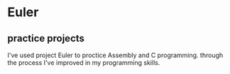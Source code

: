 # Euler
## practice projects
I've used project Euler to proctice Assembly and C programming. through the process 
I've improved in my programming skills.

